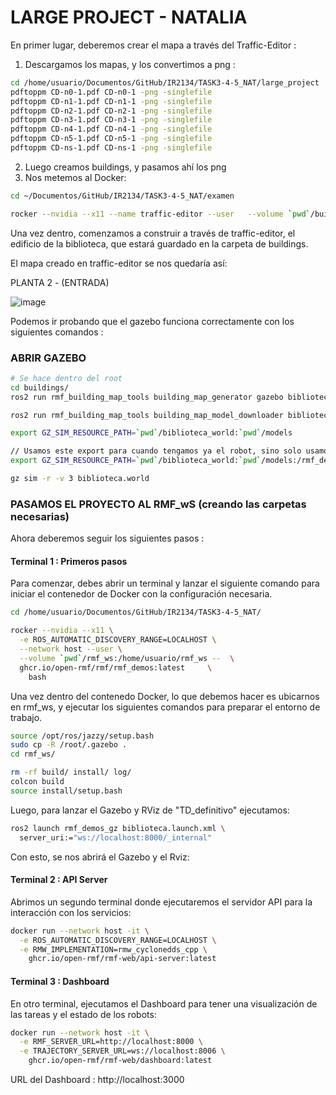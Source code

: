 # LARGE PROJECT - NATALIA

En primer lugar, deberemos crear el mapa a través del Traffic-Editor : 

1) Descargamos los mapas, y los convertimos a png :

```bash
cd /home/usuario/Documentos/GitHub/IR2134/TASK3-4-5_NAT/large_project
pdftoppm CD-n0-1.pdf CD-n0-1 -png -singlefile
pdftoppm CD-n1-1.pdf CD-n1-1 -png -singlefile
pdftoppm CD-n2-1.pdf CD-n2-1 -png -singlefile
pdftoppm CD-n3-1.pdf CD-n3-1 -png -singlefile
pdftoppm CD-n4-1.pdf CD-n4-1 -png -singlefile
pdftoppm CD-n5-1.pdf CD-n5-1 -png -singlefile
pdftoppm CD-ns-1.pdf CD-ns-1 -png -singlefile
```
2) Luego creamos buildings, y pasamos ahí los png
3) Nos metemos al Docker:
   
```bash
cd ~/Documentos/GitHub/IR2134/TASK3-4-5_NAT/examen

rocker --nvidia --x11 --name traffic-editor --user   --volume `pwd`/buildings:/rmf_demos_ws/buildings --   ghcr.io/open-rmf/rmf/rmf_demos:latest   bash
```
Una vez dentro, comenzamos a construir a través de traffic-editor, el edificio de la biblioteca, que estará guardado en la carpeta de buildings.

El mapa creado en traffic-editor se nos quedaría así:

PLANTA 2 - (ENTRADA)

![image](https://github.com/user-attachments/assets/082d3a88-deec-471a-8e85-7f6a7b7ea0b4)

Podemos ir probando que el gazebo funciona correctamente con los siguientes comandos : 

### ABRIR GAZEBO

```bash
# Se hace dentro del root
cd buildings/
ros2 run rmf_building_map_tools building_map_generator gazebo biblioteca.building.yaml biblioteca.world ./biblioteca_world

```

```bash
ros2 run rmf_building_map_tools building_map_model_downloader biblioteca.building.yaml -e ./models

export GZ_SIM_RESOURCE_PATH=`pwd`/biblioteca_world:`pwd`/models

// Usamos este export para cuando tengamos ya el robot, sino solo usamos el primer export
export GZ_SIM_RESOURCE_PATH=`pwd`/biblioteca_world:`pwd`/models:/rmf_demos_ws/install/rmf_demos_assets/share/rmf_demos_assets/models

gz sim -r -v 3 biblioteca.world
```


### PASAMOS EL PROYECTO AL RMF_wS (creando las carpetas necesarias)

Ahora deberemos seguir los siguientes pasos : 

#### Terminal 1 : Primeros pasos

Para comenzar, debes abrir un terminal y lanzar el siguiente comando para iniciar el contenedor de Docker con la configuración necesaria.

```bash
cd /home/usuario/Documentos/GitHub/IR2134/TASK3-4-5_NAT/

rocker --nvidia --x11 \
  -e ROS_AUTOMATIC_DISCOVERY_RANGE=LOCALHOST \
  --network host --user \
  --volume `pwd`/rmf_ws:/home/usuario/rmf_ws --  \
  ghcr.io/open-rmf/rmf/rmf_demos:latest 	\
    bash
```
Una vez dentro del contenedo Docker, lo que debemos hacer es ubicarnos en rmf_ws, y ejecutar los siguientes comandos para preparar el entorno de trabajo.

```bash
source /opt/ros/jazzy/setup.bash
sudo cp -R /root/.gazebo .	
cd rmf_ws/

rm -rf build/ install/ log/
colcon build
source install/setup.bash
```

Luego, para lanzar el Gazebo y RViz de "TD_definitivo" ejecutamos:

```bash
ros2 launch rmf_demos_gz biblioteca.launch.xml \
  server_uri:="ws://localhost:8000/_internal"
```
Con esto, se nos abrirá el Gazebo y el Rviz:


#### Terminal 2 : API Server

Abrimos un segundo terminal donde ejecutaremos el servidor API para la interacción con los servicios:

```bash
docker run --network host -it \
  -e ROS_AUTOMATIC_DISCOVERY_RANGE=LOCALHOST \
  -e RMW_IMPLEMENTATION=rmw_cyclonedds_cpp \
	ghcr.io/open-rmf/rmf-web/api-server:latest
```
#### Terminal 3 : Dashboard

En otro terminal, ejecutamos el Dashboard para tener una visualización de las tareas y el estado de los robots:

```bash
docker run --network host -it \
  -e RMF_SERVER_URL=http://localhost:8000 \
  -e TRAJECTORY_SERVER_URL=ws://localhost:8006 \
	ghcr.io/open-rmf/rmf-web/dashboard:latest
```
URL del Dashboard : http://localhost:3000




